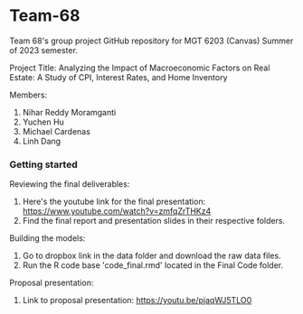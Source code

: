 # Team-68
Team 68's group project GitHub repository for MGT 6203 (Canvas) Summer of 2023 semester.

Project Title: Analyzing the Impact of Macroeconomic Factors on Real Estate: A Study of CPI, Interest Rates, and Home Inventory

Members:
1. Nihar Reddy Moramganti
2. Yuchen Hu
3. Michael Cardenas
4. Linh Dang

### Getting started

Reviewing the final deliverables:
1. Here's the youtube link for the final presentation: https://www.youtube.com/watch?v=zmfqZrTHKz4
2. Find the final report and presentation slides in their respective folders.

Building the models:
1. Go to dropbox link in the data folder and download the raw data files.
2. Run the R code base 'code_final.rmd' located in the Final Code folder.

Proposal presentation:
1. Link to proposal presentation: https://youtu.be/pjaqWJ5TLO0